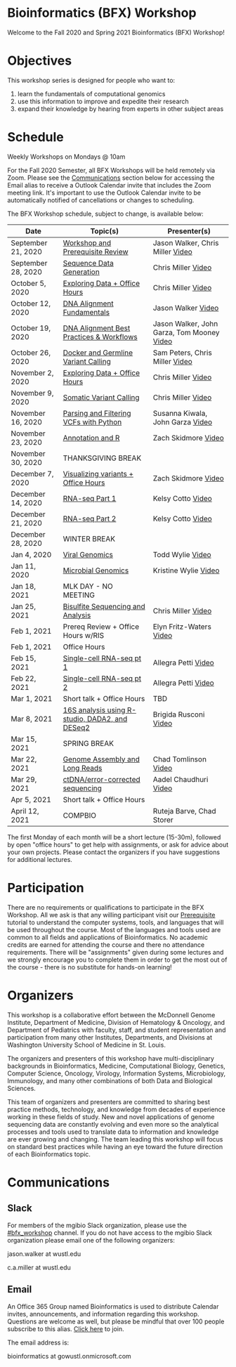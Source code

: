 # Bioinformatics (BFX) Workshop

Welcome to the Fall 2020 and Spring 2021 Bioinformatics (BFX) Workshop! 

# Objectives

This workshop series is designed for people who want to:
1) learn the fundamentals of computational genomics
2) use this information to improve and expedite their research
3) expand their knowledge by hearing from experts in other subject areas

# Schedule

Weekly Workshops on Mondays @ 10am

For the Fall 2020 Semester, all BFX Workshops will be held remotely via Zoom. Please see the [Communications](https://github.com/genome/bfx-workshop/blob/master/README.md#communications) section below for accessing the Email alias to receive a Outlook Calendar invite that includes the Zoom meeting link. It's important to use the Outlook Calendar invite to be automatically notified of cancellations or changes to scheduling. 

The BFX Workshop schedule, subject to change, is available below:

|Date|Topic(s)|Presenter(s)|
|----|--------|------------|
| September 21, 2020 | [Workshop and Prerequisite Review](https://github.com/genome/bfx-workshop/tree/master/lectures/week_01) | Jason Walker, Chris Miller [Video](https://wustl.box.com/s/d6e1rqybagbi0nlo8abess4t4hjq5d6x) |
| September 28, 2020 | [Sequence Data Generation](https://github.com/genome/bfx-workshop/tree/master/lectures/week_02) | Chris Miller [Video](https://wustl.box.com/s/33hp9a9e20m0gteavq46a5d2a16u2fe4) |
| October 5, 2020 | [Exploring Data + Office Hours](https://github.com/genome/bfx-workshop/tree/master/lectures/week_03) | Chris Miller [Video](https://wustl.box.com/s/izp40y14wtrgags79a0tjej36hvqkglf)|
| October 12, 2020 | [DNA Alignment Fundamentals](https://github.com/genome/bfx-workshop/blob/master/lectures/week_04) | Jason Walker [Video](https://wustl.box.com/s/7a3utaz585558lmg5y8e3wx35q4rvy4t)|
| October 19, 2020 | [DNA Alignment Best Practices & Workflows](https://github.com/genome/bfx-workshop/blob/master/lectures/week_05) | Jason Walker, John Garza, Tom Mooney [Video](https://wustl.box.com/s/bc4m5bcv0cylocx12kry2kr74itd8xgs) |
| October 26, 2020 | [Docker and Germline Variant Calling](https://github.com/genome/bfx-workshop/blob/master/lectures/week_06) | Sam Peters, Chris Miller [Video](https://wustl.box.com/s/snxmlc1j05sdmpzeqd3giufuntbi9li3)
| November 2, 2020 | [Exploring Data + Office Hours](https://github.com/genome/bfx-workshop/blob/master/lectures/week_07) | Chris Miller [Video](https://wustl.box.com/s/ivtmdn677mooltqz1irgelc2m4aiwjno)|
| November 9, 2020 | [Somatic Variant Calling](https://github.com/genome/bfx-workshop/blob/master/lectures/week_08) | Chris Miller [Video](https://wustl.box.com/s/yizndcjs9kgutm3yg9pj7su2dmz0vv1d)|
| November 16, 2020 | [Parsing and Filtering VCFs with Python](https://github.com/genome/bfx-workshop/blob/master/lectures/week_09) | Susanna Kiwala, John Garza [Video](https://wustl.box.com/s/mkgx6aac8zjuc3e3p49mp11p2l5lp3bi)|
| November 23, 2020 | [Annotation and R](https://github.com/genome/bfx-workshop/blob/master/lectures/week_10) | Zach Skidmore [Video](https://wustl.box.com/s/s7i82kbmw36j7rxhbwehniflk4apwq7k)|
| November 30, 2020 | THANKSGIVING BREAK | |
| December 7, 2020 | [Visualizing variants + Office Hours](https://github.com/genome/bfx-workshop/tree/master/lectures/week_11) | Zach Skidmore [Video](https://wustl.box.com/s/4mdyp7jpv2tmpb2y4spxp9ylug3mr4hx) |
| December 14, 2020 | [RNA-seq Part 1](https://github.com/genome/bfx-workshop/tree/master/lectures/week_12) | Kelsy Cotto [Video](https://wustl.box.com/s/6bguhi1d6su0ezv27glkd0cq0ea17d7v)|
| December 21, 2020 | [RNA-seq Part 2](https://github.com/genome/bfx-workshop/tree/master/lectures/week_13) | Kelsy Cotto [Video](https://wustl.box.com/s/w818n3r2vkfvlog4claaumccvdyavxsn)|
| December 28, 2020 | WINTER BREAK | |
| Jan 4, 2020 | [Viral Genomics](https://github.com/genome/bfx-workshop/tree/master/lectures/week_14) | Todd Wylie [Video](https://wustl.box.com/s/hwerlzg4t3qi3bly1s4bejg74nypume7) |
| Jan 11, 2020 | [Microbial Genomics](https://github.com/genome/bfx-workshop/tree/master/lectures/week_15) | Kristine Wylie [Video](https://wustl.box.com/s/8wt8qtptki8tfgzvrb7jf0wpr3sfr8sm)|
| Jan 18, 2021 | MLK DAY - NO MEETING | | 
| Jan 25, 2021 | [Bisulfite Sequencing and Analysis](https://github.com/genome/bfx-workshop/tree/master/lectures/week_16) | Chris Miller [Video](https://wustl.box.com/s/m7ibzvi40uoycc1u65hfonkv4bg9g8xi) |
| Feb 1, 2021 | Prereq Review + Office Hours w/RIS | Elyn Fritz-Waters [Video](https://wustl.box.com/s/8sm45d93qrmz6jlauv5nd6t2h4g3c5so)|
| Feb 1, 2021 | Office Hours | | 
| Feb 15, 2021 | [Single-cell RNA-seq pt 1](https://github.com/genome/bfx-workshop/tree/master/lectures/week_18) | Allegra Petti [Video](https://wustl.box.com/s/i8vzwy76jj0548587runyzw28rexu709)|
| Feb 22, 2021 | [Single-cell RNA-seq pt 2](https://github.com/genome/bfx-workshop/tree/master/lectures/week_19) | Allegra Petti [Video](https://wustl.box.com/s/mq4oksoza8x68sjj72wz9qwaiuvz0kex) |
| Mar 1, 2021 | Short talk + Office Hours | TBD | 
| Mar 8, 2021 | [16S analysis using R-studio, DADA2, and DESeq2](https://github.com/genome/bfx-workshop/tree/master/lectures/week_20) | Brigida Rusconi [Video](https://wustl.box.com/s/a4b0ynwmf7ajo4ndrrpqtwe3pvz97afe) |
| Mar 15, 2021 | SPRING BREAK | | 
| Mar 22, 2021 | [Genome Assembly and Long Reads](https://github.com/genome/bfx-workshop/tree/master/lectures/week_21) | Chad Tomlinson [Video](https://wustl.box.com/s/z9y6bkpf3e4af9w3z13zf12yy0s7wxyo) |
| Mar 29, 2021 | [ctDNA/error-corrected sequencing](https://github.com/genome/bfx-workshop/tree/master/lectures/week_22) | Aadel Chaudhuri [Video](https://wustl.box.com/s/kcguh3p4jxqwx7qes3qcd16el2q3nngk) |
| Apr 5, 2021 | Short talk + Office Hours | | 
| April 12, 2021 | COMPBIO | Ruteja Barve, Chad Storer | 

The first Monday of each month will be a short lecture (15-30m), followed by open "office hours" to get help with assignments, or ask for advice about your own projects. Please contact the organizers if you have suggestions for additional lectures.

# Participation

There are no requirements or qualifications to participate in the BFX Workshop. All we ask is that any willing participant visit our [Prerequisite](https://github.com/genome/bfx-workshop/blob/master/lectures/week_01/bfx_workshop_01_overview.ipynb) tutorial to understand the computer systems, tools, and languages that will be used throughout the course. Most of the languages and tools used are common to all fields and applications of Bioinformatics. No academic credits are earned for attending the course and there no attendance requirements.  There will be "assignments" given during some lectures and we strongly encourage you to complete them in order to get the most out of the course - there is no substitute for hands-on learning!

# Organizers

This workshop is a collaborative effort between the McDonnell Genome Institute, Department of Medicine, Division of Hematology & Oncology, and Department of Pediatrics with faculty, staff, and student representation and participation from many other Institutes, Departments, and Divisions at Washington University School of Medicine in St. Louis.

The organizers and presenters of this workshop have multi-disciplinary backgrounds in Bioinformatics, Medicine, Computational Biology, Genetics, Computer Science, Oncology, Virology, Information Systems, Microbiology, Immunology, and many other combinations of both Data and Biological Sciences.

This team of organizers and presenters are committed to sharing best practice methods, technology, and knowledge from decades of experience working in these fields of study. New and novel applications of genome sequencing data are constantly evolving and even more so the analytical processes and tools used to translate data to information and knowledge are ever growing and changing. The team leading this workshop will focus on standard best practices while having an eye toward the future direction of each Bioinformatics topic.

# Communications

## Slack

For members of the mgibio Slack organization, please use the [#bfx_workshop](https://mgibio.slack.com/archives/CDE4LQHHD) channel. If you do not have access to the mgibio Slack organization please email one of the following organizers:

jason.walker at wustl.edu

c.a.miller at wustl.edu

## Email

An Office 365 Group named Bioinformatics is used to distribute Calendar invites, announcements, and information regarding this workshop. Questions are welcome as well, but please be mindful that over 100 people subscribe to this alias. [Click here](https://outlook.office365.com/owa/bioinformatics@gowustl.onmicrosoft.com/groupsubscription.ashx?action=join&source=MSExchange/LokiServer&guid=2fdc302a-812b-4984-a57b-62ee21430272) to join.

The email address is: 

bioinformatics at gowustl.onmicrosoft.com

